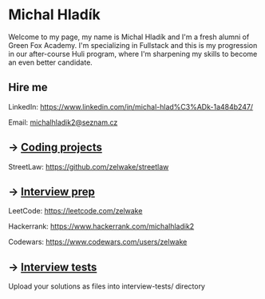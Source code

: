 # Michal Hladík

Welcome to my page, my name is Michal Hladík and I'm a fresh alumni of Green Fox Academy. I'm specializing in Fullstack and this is my progression in our after-course Huli program, where I'm sharpening my skills to become an even better candidate.

## Hire me
LinkedIn: https://www.linkedin.com/in/michal-hlad%C3%ADk-1a484b247/

Email: michalhladik2@seznam.cz

## &rarr; [Coding projects](https://github.com/green-fox-academy/definitions/tree/master/project-phase/huli/coding-projects)
StreetLaw: https://github.com/zelwake/streetlaw

## &rarr; [Interview prep](https://github.com/green-fox-academy/teaching-materials/tree/master/interview)
LeetCode: https://leetcode.com/zelwake

Hackerrank: https://www.hackerrank.com/michalhladik2

Codewars: https://www.codewars.com/users/zelwake

## &rarr; [Interview tests](https://github.com/green-fox-academy/teaching-materials/tree/master/project-phase/tech-interview-tests)
Upload your solutions as files into interview-tests/ directory


